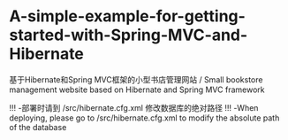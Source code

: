 # A-simple-example-for-getting-started-with-Spring-MVC-and-Hibernate
基于Hibernate和Spring MVC框架的小型书店管理网站 / Small bookstore management website based on Hibernate and Spring MVC framework

!!! -部署时请到 /src/hibernate.cfg.xml 修改数据库的绝对路径
!!! -When deploying, please go to /src/hibernate.cfg.xml to modify the absolute path of the database

